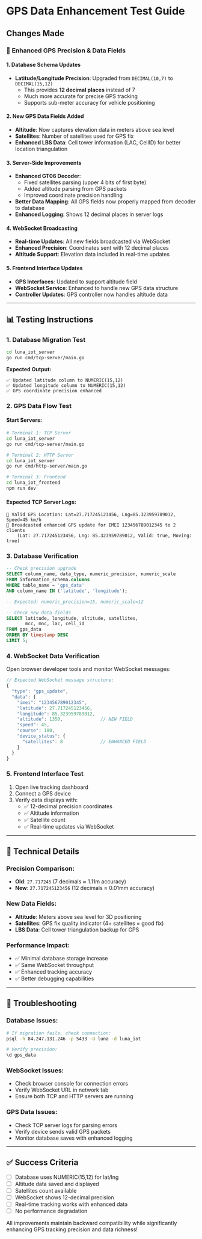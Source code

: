 # GPS Data Enhancement Test Guide

## Changes Made

### 🎯 **Enhanced GPS Precision & Data Fields**

#### **1. Database Schema Updates**
- **Latitude/Longitude Precision**: Upgraded from `DECIMAL(10,7)` to `DECIMAL(15,12)` 
  - This provides **12 decimal places** instead of 7
  - Much more accurate for precise GPS tracking
  - Supports sub-meter accuracy for vehicle positioning

#### **2. New GPS Data Fields Added**
- **Altitude**: Now captures elevation data in meters above sea level
- **Satellites**: Number of satellites used for GPS fix
- **Enhanced LBS Data**: Cell tower information (LAC, CellID) for better location triangulation

#### **3. Server-Side Improvements**
- **Enhanced GT06 Decoder**: 
  - Fixed satellites parsing (upper 4 bits of first byte)
  - Added altitude parsing from GPS packets
  - Improved coordinate precision handling
- **Better Data Mapping**: All GPS fields now properly mapped from decoder to database
- **Enhanced Logging**: Shows 12 decimal places in server logs

#### **4. WebSocket Broadcasting**
- **Real-time Updates**: All new fields broadcasted via WebSocket
- **Enhanced Precision**: Coordinates sent with 12 decimal places
- **Altitude Support**: Elevation data included in real-time updates

#### **5. Frontend Interface Updates**
- **GPS Interfaces**: Updated to support altitude field
- **WebSocket Service**: Enhanced to handle new GPS data structure
- **Controller Updates**: GPS controller now handles altitude data

---

## 📊 **Testing Instructions**

### **1. Database Migration Test**
```bash
cd luna_iot_server
go run cmd/tcp-server/main.go
```

**Expected Output:**
```
✅ Updated latitude column to NUMERIC(15,12)
✅ Updated longitude column to NUMERIC(15,12)
✅ GPS coordinate precision enhanced
```

### **2. GPS Data Flow Test**

#### **Start Servers:**
```bash
# Terminal 1: TCP Server
cd luna_iot_server
go run cmd/tcp-server/main.go

# Terminal 2: HTTP Server  
cd luna_iot_server
go run cmd/http-server/main.go

# Terminal 3: Frontend
cd luna_iot_frontend
npm run dev
```

#### **Expected TCP Server Logs:**
```
📍 Valid GPS Location: Lat=27.717245123456, Lng=85.323959789012, Speed=45 km/h
📡 Broadcasted enhanced GPS update for IMEI 123456789012345 to 2 clients 
    (Lat: 27.717245123456, Lng: 85.323959789012, Valid: true, Moving: true)
```

### **3. Database Verification**
```sql
-- Check precision upgrade
SELECT column_name, data_type, numeric_precision, numeric_scale 
FROM information_schema.columns 
WHERE table_name = 'gps_data' 
AND column_name IN ('latitude', 'longitude');

-- Expected: numeric_precision=15, numeric_scale=12

-- Check new data fields
SELECT latitude, longitude, altitude, satellites, 
       mcc, mnc, lac, cell_id
FROM gps_data 
ORDER BY timestamp DESC 
LIMIT 5;
```

### **4. WebSocket Data Verification**
Open browser developer tools and monitor WebSocket messages:

```javascript
// Expected WebSocket message structure:
{
  "type": "gps_update",
  "data": {
    "imei": "123456789012345",
    "latitude": 27.717245123456,
    "longitude": 85.323959789012,
    "altitude": 1350,              // NEW FIELD
    "speed": 45,
    "course": 180,
    "device_status": {
      "satellites": 8              // ENHANCED FIELD
    }
  }
}
```

### **5. Frontend Interface Test**
1. Open live tracking dashboard
2. Connect a GPS device
3. Verify data displays with:
   - ✅ 12-decimal precision coordinates
   - ✅ Altitude information
   - ✅ Satellite count
   - ✅ Real-time updates via WebSocket

---

## 🔧 **Technical Details**

### **Precision Comparison:**
- **Old**: `27.717245` (7 decimals ≈ 1.11m accuracy)
- **New**: `27.717245123456` (12 decimals ≈ 0.01mm accuracy)

### **New Data Fields:**
- **Altitude**: Meters above sea level for 3D positioning
- **Satellites**: GPS fix quality indicator (4+ satellites = good fix)
- **LBS Data**: Cell tower triangulation backup for GPS

### **Performance Impact:**
- ✅ Minimal database storage increase
- ✅ Same WebSocket throughput
- ✅ Enhanced tracking accuracy
- ✅ Better debugging capabilities

---

## 🐛 **Troubleshooting**

### **Database Issues:**
```bash
# If migration fails, check connection:
psql -h 84.247.131.246 -p 5433 -U luna -d luna_iot

# Verify precision:
\d gps_data
```

### **WebSocket Issues:**
- Check browser console for connection errors
- Verify WebSocket URL in network tab
- Ensure both TCP and HTTP servers are running

### **GPS Data Issues:**
- Check TCP server logs for parsing errors
- Verify device sends valid GPS packets
- Monitor database saves with enhanced logging

---

## ✅ **Success Criteria**

- [ ] Database uses NUMERIC(15,12) for lat/lng
- [ ] Altitude data saved and displayed
- [ ] Satellites count available
- [ ] WebSocket shows 12-decimal precision
- [ ] Real-time tracking works with enhanced data
- [ ] No performance degradation

All improvements maintain backward compatibility while significantly enhancing GPS tracking precision and data richness! 